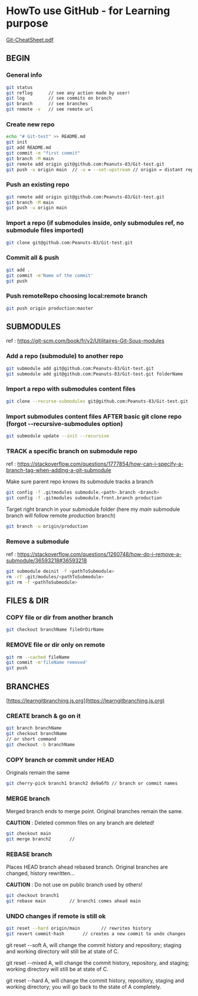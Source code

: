 # HowTo use GitHub - for Learning purpose

[Git-CheatSheet.pdf](./github-git-cheat-sheet.pdf)

## BEGIN

### General info

```bash
git status
git reflog      // see any action made by user!
git log         // see commits on branch
git branch      // see branches
git remote -v   // see remote url
```

### Create new repo

```bash
echo "# Git-test" >> README.md
git init
git add README.md
git commit -m "first commit"
git branch -M main
git remote add origin git@github.com:Peanuts-83/Git-test.git
git push -u origin main  // -u = --set-upstream // origin = distant repoName // main = distant branchName
```

### Push an existing repo

```bash
git remote add origin git@github.com:Peanuts-83/Git-test.git
git branch -M main
git push -u origin main
```

### Import a repo (if submodules inside, only submodules ref, no submodule files imported)

```bash
git clone git@github.com:Peanuts-83/Git-test.git
```

### Commit all & push

```bash
git add .
git commit -m'Name of the commit'
git push
```

### Push remoteRepo choosing local:remote branch

```bash
git push origin production:master
```

## SUBMODULES

ref : https://git-scm.com/book/fr/v2/Utilitaires-Git-Sous-modules

### Add a repo (submodule) to another repo

```bash
git submodule add git@github.com:Peanuts-83/Git-test.git
git submodule add git@github.com:Peanuts-83/Git-test.git folderName     // optional
```

### Import a repo with submodules content files

```bash
git clone --recurse-submodules git@github.com:Peanuts-83/Git-test.git
```

### Import submodules content files AFTER basic git clone repo (forgot --recursive-submodules option)

```bash
git submodule update --init --recursive
```

### TRACK a specific branch on submodule repo

ref : https://stackoverflow.com/questions/1777854/how-can-i-specify-a-branch-tag-when-adding-a-git-submodule

Make sure parent repo knows its submodule tracks a branch

```bash
git config -f .gitmodules submodule.<path>.branch <branch>
git config -f .gitmodules submodule.front.branch production
```
Target right branch in your submodule folder (here my *main* submodule branch will follow remote *production* branch) 

```bash
git branch -u origin/production
```

### Remove a submodule

ref : https://stackoverflow.com/questions/1260748/how-do-i-remove-a-submodule/36593218#36593218

```bash
git submodule deinit -f <pathToSubmodule>
rm -rf .git/modules/<pathToSubmodule>
git rm -f <pathToSubmodule>
```

## FILES & DIR

### COPY file or dir from another branch

```bash
git checkout branchName fileOrDirName
```

### REMOVE file or dir only on remote

```bash
git rm --cached fileName
git commit -m'fileName removed'
git push
```

## BRANCHES

[https://learngitbranching.js.org](https://learngitbranching.js.org)
### CREATE branch & go on it

```bash
git branch branchName
git checkout branchName
// or short command
git checkout -b branchName
```

### COPY branch or commit under HEAD

Originals remain the same

```bash
git cherry-pick branch1 branch2 de9a6fb // branch or commit names
```

### MERGE branch

Merged branch ends to merge point. Original branches remain the same.

**CAUTION** : Deleted common files on any branch are deleted!

```bash
git checkout main
git merge branch2       //
```

### REBASE branch

Places HEAD branch ahead rebased branch. Original branches are changed, history rewritten...

**CAUTION** : Do not use on public branch used by others!

```bash
git checkout branch1
git rebase main         // branch1 comes ahead main
```

### UNDO changes if remote is still ok

```bash
git reset --hard origin/main        // rewrites history
git revert commit-hash       // creates a new commit to undo changes
```

git reset --soft A, will change the commit history and repository; staging and working directory will still be at state of C.

git reset --mixed A, will change the commit history, repository, and staging; working directory will still be at state of C.

git reset --hard A, will change the commit history, repository, staging and working directory; you will go back to the state of A completely.
